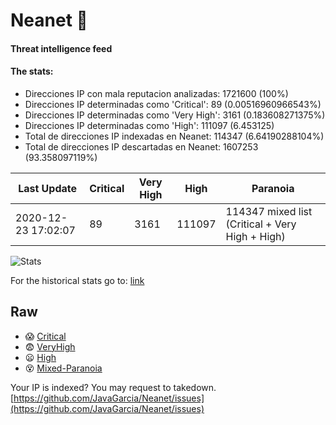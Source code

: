 # Neanet :hocho:
#### Threat intelligence feed
#### The stats:

- Direcciones IP con mala reputacion analizadas: 1721600 (100%)
- Direcciones IP determinadas como 'Critical':  89 (0.00516960966543%)
- Direcciones IP determinadas como 'Very High':  3161 (0.183608271375%)
- Direcciones IP determinadas como 'High':  111097 (6.453125)
- Total de direcciones IP indexadas en Neanet:  114347 (6.64190288104%)
- Total de direcciones IP descartadas en Neanet:  1607253 (93.358097119%)

| Last Update | Critical | Very High | High | Paranoia |
| --- | --- | --- | --- | --- |
| 2020-12-23 17:02:07 | 89 | 3161 | 111097 | 114347 mixed list (Critical + Very High + High)|

![Stats](https://docs.google.com/spreadsheets/d/e/2PACX-1vSnaNMIXVabIpDJjufMlzH7poXnshF3mgd8Is1g9ytUEzVsP5my4Trn8f-xkoLLQ38xpL3HtmUexLo6/pubchart?oid=501124687&format=image)

For the historical stats go to: [link](/stats.csv)
## Raw
- :scream: [Critical](https://raw.githubusercontent.com/JavaGarcia/Neanet/master/blacklists/neanet_critical.txt)
- :fearful: [VeryHigh](https://raw.githubusercontent.com/JavaGarcia/Neanet/master/blacklists/neanet_veryHigh.txtt)
- :frowning: [High](https://raw.githubusercontent.com/JavaGarcia/Neanet/master/blacklists/neanet_high.txt)
- :dizzy_face: [Mixed-Paranoia](https://raw.githubusercontent.com/JavaGarcia/Neanet/master/blacklists/neanet_all.txt)


Your IP is indexed? You may request to takedown. [https://github.com/JavaGarcia/Neanet/issues](https://github.com/JavaGarcia/Neanet/issues)









































































































































































































































































































































































































































































































































































































































































































































































































































































































































































































































































































































































































































































































































































































































































































































































































































































































































































































































































































































































































































































































































































































































































































































































































































































































































































































































































































































































































































































































































































































































































































